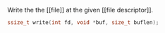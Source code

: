 Write the the [[file]] at the given [[file descriptor]].

```c
ssize_t write(int fd, void *buf, size_t buflen);
```